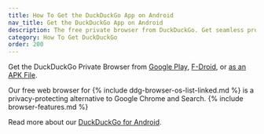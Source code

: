 ```yaml
---
title: How To Get the DuckDuckGo App on Android
nav_title: Get the DuckDuckGo App on Android
description: The free private browser from DuckDuckGo. Get seamless protection while you search and browse, plus access to tracking protection for emails you receive.
category: How To Get DuckDuckGo
order: 200
---
```


Get the DuckDuckGo Private Browser from [Google Play](https://play.google.com/store/apps/details?id=com.duckduckgo.mobile.android), [F-Droid](https://f-droid.org/packages/com.duckduckgo.mobile.android/), or [as an APK File](https://github.com/duckduckgo/Android/releases).

Our free web browser for {% include ddg-browser-os-list-linked.md %} is a privacy-protecting alternative to Google Chrome and Search. {% include browser-features.md %}

Read more about our [DuckDuckGo for Android](https://duckduckgo.com/app).

